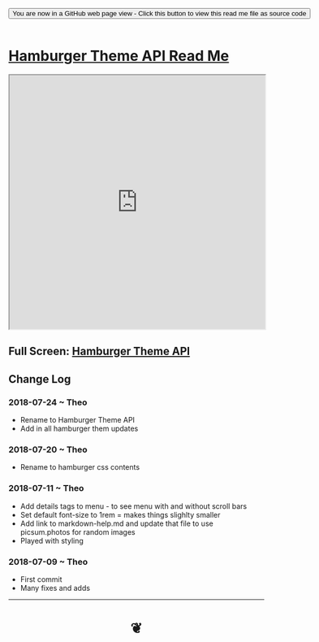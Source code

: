 
<span style=display:none; >[You are now in a GitHub source code view - click this link to view Read Me file as a web page]( https://pushme-pullyou.github.io/#tootoo-templates/hamburger-theme-api/README.md "View file as a web page." ) </span>

<div><input type=button class = 'btn btn-secondary btn-sm' onclick="window.location.href='https://github.com/pushme-pullyou/pushme-pullyou.github.io/tree/master/tootoo-templates/hamburger-theme-api'";
value='You are now in a GitHub web page view - Click this button to view this read me file as source code' ></div>

<br>

# [Hamburger Theme API Read Me]( #/tootoo-templates/hamburger-theme-api/README.md )

<iframe src=https://pushme-pullyou.github.io/tootoo-templates/hamburger-theme-api/hamburger-theme-api.html width=100% height=500px >Iframes are not viewable in GitHub source code views</iframe>

## Full Screen: [Hamburger Theme API]( https://pushme-pullyou.github.io/tootoo-templates/hamburger-theme-api/hamburger-theme-api.html )




## Change Log


### 2018-07-24 ~ Theo

* Rename to Hamburger Theme API
* Add in all hamburger them updates

### 2018-07-20 ~ Theo

* Rename to hamburger css contents


### 2018-07-11 ~ Theo

* Add details tags to menu - to see menu with and without scroll bars
* Set default font-size to 1rem = makes things slighlty smaller
* Add link to markdown-help.md and update that file to use picsum.photos for random images
* Played with styling

### 2018-07-09 ~ Theo

* First commit
* Many fixes and adds

***

# <center title="hello!" ><a href=javascript:window.scrollTo(0,0); style=text-decoration:none; > ❦ </a></center>
